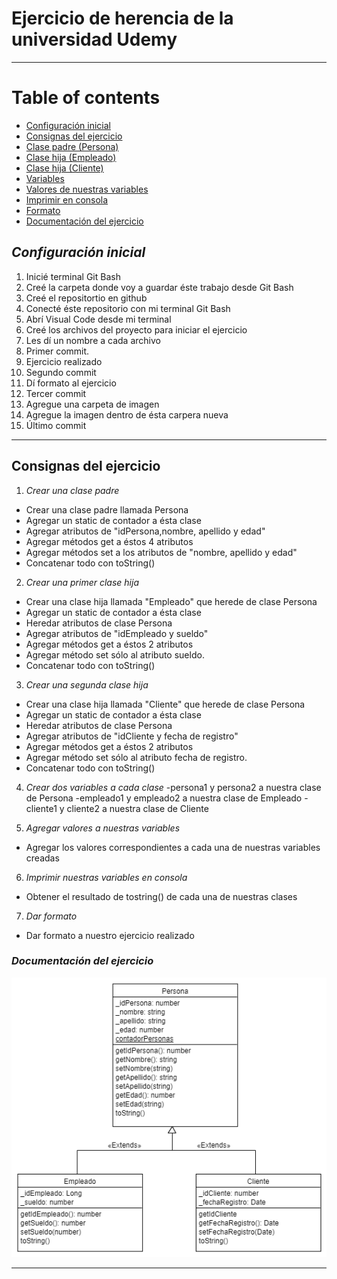 # **Ejercicio de herencia de la universidad Udemy**


---
# **Table of contents**

- [Configuración inicial](#configuración-inicial)
- [Consignas del ejercicio](#Consignas-del-ejercicio)
- [Clase padre (Persona)](#Crear-una-clase-padre)
- [Clase hija (Empleado)](#Crear-una-primer-clase-hija)
- [Clase hija (Cliente)](#Crear-una-segunda-clase-hija)
- [Variables](#Crear-dos-variables-a-cada-clase)
- [Valores de nuestras variables](#Agregar-valores-a-nuestras-variables)
- [Imprimir en consola](#Imprimir-nuestras-variables-en-consola)
- [Formato](#Dar-formato)
- [Documentación del ejercicio](#Documentación-del-ejercicio)

## *Configuración inicial*
1. Inicié terminal Git Bash
2. Creé la carpeta donde voy a guardar éste trabajo desde Git Bash 
3. Creé el repositortio en github
4. Conecté éste repositorio con mi terminal Git Bash
5. Abrí Visual Code desde mi terminal 
6. Creé los archivos del proyecto para iniciar el ejercicio
7. Les dí un nombre a cada archivo
8. Primer commit.
9. Ejercicio realizado
10. Segundo commit
11. Dí formato al ejercicio
12. Tercer commit
13. Agregue una carpeta de imagen
14. Agregue la imagen dentro de ésta carpera nueva
15. Último commit

---

## **Consignas del ejercicio**


1. *Crear una clase padre*
- Crear una clase padre llamada Persona
- Agregar un static de contador a ésta clase
- Agregar atributos de "idPersona,nombre, apellido y edad"
- Agregar métodos get a éstos 4 atributos
- Agregar métodos set a los atributos de "nombre, apellido y edad"
- Concatenar todo con toString()

2. *Crear una primer clase hija*
- Crear una clase hija llamada "Empleado" que herede de clase Persona
- Agregar un static de contador a ésta clase
- Heredar atributos de clase Persona
- Agregar atributos de "idEmpleado y sueldo"
- Agregar métodos get a éstos 2 atributos
- Agregar método set sólo al atributo sueldo.
- Concatenar todo con toString()

3. *Crear una segunda clase hija*
- Crear una clase hija llamada "Cliente" que herede de clase Persona
- Agregar un static de contador a ésta clase
- Heredar atributos de clase Persona
- Agregar atributos de "idCliente y fecha de registro"
- Agregar métodos get a éstos 2 atributos
- Agregar método set sólo al atributo fecha de registro.
- Concatenar todo con toString()

4. *Crear dos variables a cada clase*
-persona1 y persona2 a nuestra clase de Persona
-empleado1 y empleado2 a nuestra clase de Empleado
-cliente1 y cliente2 a nuestra clase de Cliente

5. *Agregar valores a nuestras variables*
- Agregar los valores correspondientes a cada una de nuestras variables creadas

6. *Imprimir nuestras variables en consola*
- Obtener el resultado de tostring() de cada una de nuestras clases

7. *Dar formato*
- Dar formato a nuestro ejercicio realizado



### *Documentación del ejercicio*
![Consignas para cada clase](image/09-13-EjercicioHerencia-UJS.png)

---






